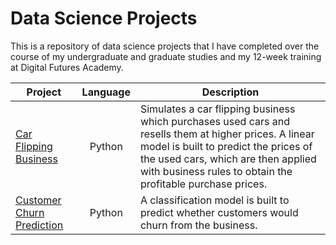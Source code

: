 # Data Science Projects

This is a repository of data science projects that I have completed over the course of my undergraduate and graduate studies and my 12-week training at Digital Futures Academy.

| Project | Language | Description |
| --- | :---: | --- |
| [Car Flipping Business](https://github.com/bnhim01/data_science_projects/tree/main/car_flipping_business) | Python | Simulates a car flipping business which purchases used cars and resells them at higher prices. A linear model is built to predict the prices of the used cars, which are then applied with business rules to obtain the profitable purchase prices. |
| [Customer Churn Prediction](https://github.com/bnhim01/data_science_projects/tree/main/customer_churn_prediction) | Python | A classification model is built to predict whether customers would churn from the business. |

